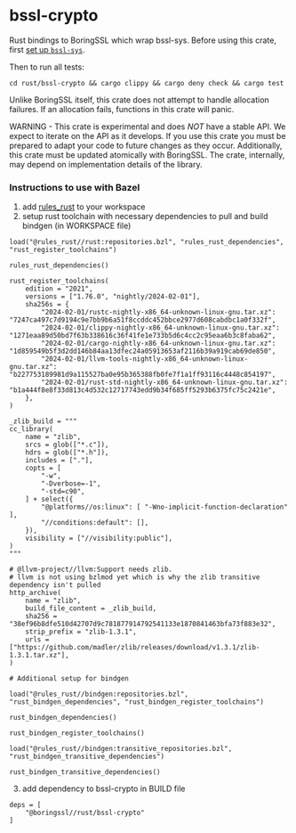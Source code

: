bssl-crypto
============

Rust bindings to BoringSSL which wrap bssl-sys. Before using this crate, first [set up `bssl-sys`](../bssl-sys/README.md).

Then to run all tests:
```
cd rust/bssl-crypto && cargo clippy && cargo deny check && cargo test
```

Unlike BoringSSL itself, this crate does not attempt to handle allocation failures. If an allocation fails, functions in this crate will panic.

WARNING - This crate is experimental and does *NOT* have a stable API. We expect to iterate on the API as it develops. If you use this crate you must be prepared to adapt your code to future changes as they occur. Additionally, this crate must be updated atomically with BoringSSL. The crate, internally, may depend on implementation details of the library.

### Instructions to use with Bazel
1. add [rules_rust](https://bazelbuild.github.io/rules_rust/#bzlmod) to your workspace
2. setup rust toolchain with necessary dependencies to pull and build bindgen (in WORKSPACE file)
```
load("@rules_rust//rust:repositories.bzl", "rules_rust_dependencies", "rust_register_toolchains")

rules_rust_dependencies()

rust_register_toolchains(
    edition = "2021",
    versions = ["1.76.0", "nightly/2024-02-01"],
    sha256s = {
        "2024-02-01/rustc-nightly-x86_64-unknown-linux-gnu.tar.xz": "7247ca497c7d9194c9e7bb9b6a51f8ccddc452bbce2977d608cabdbc1a0f332f",
        "2024-02-01/clippy-nightly-x86_64-unknown-linux-gnu.tar.xz": "1271eaa89d50bd7f63b338616c36f41fe1e733b5d6c4cc2c95eaa6b3c8faba62",
        "2024-02-01/cargo-nightly-x86_64-unknown-linux-gnu.tar.xz": "1d859549b5f3d2dd146b84aa13dfec24a05913653af2116b39a919cab69de850",
        "2024-02-01/llvm-tools-nightly-x86_64-unknown-linux-gnu.tar.xz": "b227753189981d9a115527ba0e95b365388fb0fe7f1a1ff93116c4448c854197",
        "2024-02-01/rust-std-nightly-x86_64-unknown-linux-gnu.tar.xz": "b1a444f8e8f33d813c4d532c12717743edd9b34f685ff5293b6375fc75c2421e",
    },
)

_zlib_build = """
cc_library(
    name = "zlib",
    srcs = glob(["*.c"]),
    hdrs = glob(["*.h"]),
    includes = ["."],
    copts = [
        "-w",
        "-Dverbose=-1",
        "-std=c90",
    ] + select({
        "@platforms//os:linux": [ "-Wno-implicit-function-declaration" ],
        "//conditions:default": [],
    }),
    visibility = ["//visibility:public"],
)
"""

# @llvm-project//llvm:Support needs zlib.
# llvm is not using bzlmod yet which is why the zlib transitive dependency isn't pulled
http_archive(
    name = "zlib",
    build_file_content = _zlib_build,
    sha256 = "38ef96b8dfe510d42707d9c781877914792541133e1870841463bfa73f883e32",
    strip_prefix = "zlib-1.3.1",
    urls = ["https://github.com/madler/zlib/releases/download/v1.3.1/zlib-1.3.1.tar.xz"],
)

# Additional setup for bindgen

load("@rules_rust//bindgen:repositories.bzl", "rust_bindgen_dependencies", "rust_bindgen_register_toolchains")

rust_bindgen_dependencies()

rust_bindgen_register_toolchains()

load("@rules_rust//bindgen:transitive_repositories.bzl", "rust_bindgen_transitive_dependencies")

rust_bindgen_transitive_dependencies()
```
3. add dependency to bssl-crypto in BUILD file
```
deps = [
    "@boringssl//rust/bssl-crypto"
]
```
